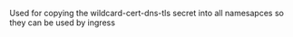Used for copying the wildcard-cert-dns-tls secret into all namesapces so they can be used by ingress